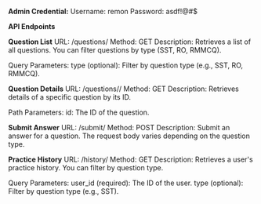**Admin Credential:**
Username: remon
Password: asdf!@#$


**API Endpoints**

**Question List**
URL: /questions/
Method: GET
Description: Retrieves a list of all questions. You can filter questions by type (SST, RO, RMMCQ).

Query Parameters: 
  type (optional): Filter by question type (e.g., SST, RO, RMMCQ).


**Question Details**
URL: /questions/<id>/
Method: GET
Description: Retrieves details of a specific question by its ID.

Path Parameters:
id: The ID of the question.



**Submit Answer**
URL: /submit/
Method: POST
Description: Submit an answer for a question. The request body varies depending on the question type.



**Practice History**
URL: /history/
Method: GET
Description: Retrieves a user's practice history. You can filter by question type.

Query Parameters:
user_id (required): The ID of the user.
type (optional): Filter by question type (e.g., SST).





